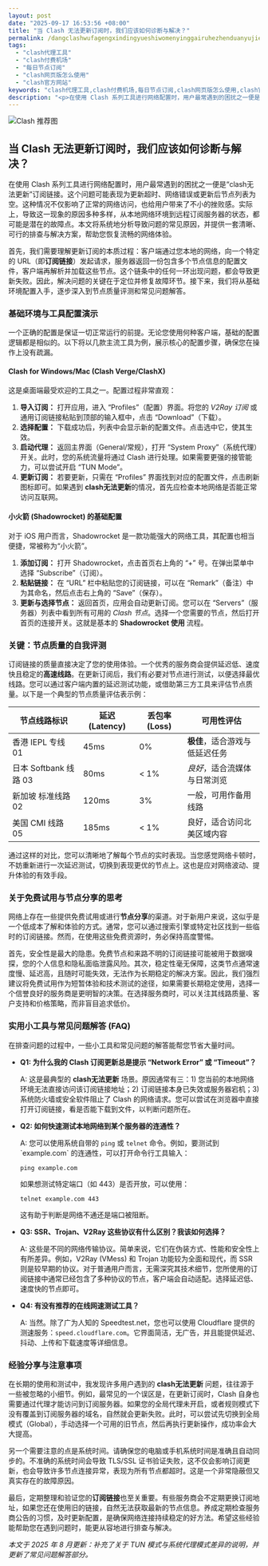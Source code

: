 ```yaml
---
layout: post
date: "2025-09-17 16:53:56 +08:00"
title: "当 Clash 无法更新订阅时，我们应该如何诊断与解决？"
permalink: /dangclashwufagengxindingyueshiwomenyinggairuhezhenduanyujiejue/
tags:
  - "clash代理工具"
  - "clash付费机场"
  - "每日节点订阅"
  - "clash网页版怎么使用"
  - "clash官方网站"
keywords: "clash代理工具,clash付费机场,每日节点订阅,clash网页版怎么使用,clash官方网站"
description: "<p>在使用 Clash 系列工具进行网络配置时，用户最常遇到的困扰之一便是“clash无法更新”订阅链接。这个问题可能表现为更新超时、网络错误或更新后节点列表为空。这种情况不仅影响了正常的网络访问，也给用户带来了不小的挫败感。实际上，导致这一现象的原因多种多样，从本地网络环境到远程订阅服务器的状态，都可能是潜在的故障点。本文将系统地分析导致问题的常见原因，并提供一套清晰、可行的排查与解决方案，帮助您恢复流畅的网络体验。</p>"
---
```


![Clash 推荐图](https://clashjd.github.io/assets/img/付费小火箭机场推荐.png)

## 当 Clash 无法更新订阅时，我们应该如何诊断与解决？

<p>在使用 Clash 系列工具进行网络配置时，用户最常遇到的困扰之一便是“clash无法更新”订阅链接。这个问题可能表现为更新超时、网络错误或更新后节点列表为空。这种情况不仅影响了正常的网络访问，也给用户带来了不小的挫败感。实际上，导致这一现象的原因多种多样，从本地网络环境到远程订阅服务器的状态，都可能是潜在的故障点。本文将系统地分析导致问题的常见原因，并提供一套清晰、可行的排查与解决方案，帮助您恢复流畅的网络体验。</p>
<p>首先，我们需要理解更新订阅的本质过程：客户端通过您本地的网络，向一个特定的 URL（即<strong>订阅链接</strong>）发起请求，服务器返回一份包含多个节点信息的配置文件，客户端再解析并加载这些节点。这个链条中的任何一环出现问题，都会导致更新失败。因此，解决问题的关键在于定位并修复故障环节。接下来，我们将从基础环境配置入手，逐步深入到节点质量评测和常见问题解答。</p>
<h3>基础环境与工具配置演示</h3>
<p>一个正确的配置是保证一切正常运行的前提。无论您使用何种客户端，基础的配置逻辑都是相似的。以下将以几款主流工具为例，展示核心的配置步骤，确保您在操作上没有疏漏。</p>
<h4>Clash for Windows/Mac (Clash Verge/ClashX)</h4>
<p>这是桌面端最受欢迎的工具之一。配置过程非常直观：</p>
<ol>
    <li><strong>导入订阅：</strong> 打开应用，进入 “Profiles”（配置）界面。将您的 <em>V2Ray 订阅</em> 或通用订阅链接粘贴到顶部的输入框中，点击 “Download”（下载）。</li>
    <li><strong>选择配置：</strong> 下载成功后，列表中会显示新的配置文件。点击选中它，使其生效。</li>
    <li><strong>启动代理：</strong> 返回主界面（General/常规），打开 “System Proxy”（系统代理）开关。此时，您的系统流量将通过 Clash 进行处理。如果需要更强的接管能力，可以尝试开启 “TUN Mode”。</li>
    <li><strong>更新订阅：</strong> 若要更新，只需在 “Profiles” 界面找到对应的配置文件，点击刷新图标即可。如果遇到 <strong>clash无法更新</strong>的情况，首先应检查本地网络是否能正常访问互联网。</li>
</ol>
<h4>小火箭 (Shadowrocket) 的基础配置</h4>
<p>对于 iOS 用户而言，Shadowrocket 是一款功能强大的网络工具，其配置也相当便捷，常被称为“小火箭”。</p>
<ol>
    <li><strong>添加订阅：</strong> 打开 Shadowrocket，点击首页右上角的 “+” 号。在弹出菜单中选择 “Subscribe”（订阅）。</li>
    <li><strong>粘贴链接：</strong> 在 “URL” 栏中粘贴您的订阅链接，可以在 “Remark”（备注）中为其命名，然后点击右上角的 “Save”（保存）。</li>
    <li><strong>更新与选择节点：</strong> 返回首页，应用会自动更新订阅。您可以在 “Servers”（服务器）列表中看到所有可用的 <em>Clash 节点</em>。选择一个您需要的节点，然后打开首页的连接开关。这就是基本的 <strong>Shadowrocket 使用</strong> 流程。</li>
</ol>
<h3>关键：节点质量的自我评测</h3>
<p>订阅链接的质量直接决定了您的使用体验。一个优秀的服务商会提供延迟低、速度快且稳定的<strong>高速线路</strong>。在更新订阅后，我们有必要对节点进行测试，以便选择最优线路。您可以通过客户端内置的延迟测试功能，或借助第三方工具来评估节点质量。以下是一个典型的节点质量评估表示例：</p>
<table>
    <thead>
        <tr>
            <th>节点线路标识</th>
            <th>延迟 (Latency)</th>
            <th>丢包率 (Loss)</th>
            <th>可用性评估</th>
        </tr>
    </thead>
    <tbody>
        <tr>
            <td>香港 IEPL 专线 01</td>
            <td>45ms</td>
            <td>0%</td>
            <td><strong>极佳</strong>，适合游戏与低延迟任务</td>
        </tr>
        <tr>
            <td>日本 Softbank 线路 03</td>
            <td>80ms</td>
            <td>&lt; 1%</td>
            <td><em>良好</em>，适合流媒体与日常浏览</td>
        </tr>
        <tr>
            <td>新加坡 标准线路 02</td>
            <td>120ms</td>
            <td>3%</td>
            <td>一般，可用作备用线路</td>
        </tr>
        <tr>
            <td>美国 CMI 线路 05</td>
            <td>185ms</td>
            <td>&lt; 1%</td>
            <td>良好，适合访问北美区域内容</td>
        </tr>
    </tbody>
</table>
<p>通过这样的对比，您可以清晰地了解每个节点的实时表现。当您感觉网络卡顿时，不妨重新进行一次延迟测试，切换到表现更优的节点上。这也是应对网络波动、提升体验的有效手段。</p>
<h3>关于免费试用与节点分享的思考</h3>
<p>网络上存在一些提供免费试用或进行<strong>节点分享</strong>的渠道。对于新用户来说，这似乎是一个低成本了解和体验的方式。通常，您可以通过搜索引擎或特定社区找到一些临时的订阅链接。然而，在使用这些免费资源时，务必保持高度警惕。</p>
<p>首先，安全性是最大的隐患。免费节点和来路不明的订阅链接可能被用于数据嗅探，您的个人信息和隐私面临泄露风险。其次，稳定性毫无保障，这类节点通常速度慢、延迟高，且随时可能失效，无法作为长期稳定的解决方案。因此，我们强烈建议将免费试用作为短暂体验和技术测试的途径，如果需要长期稳定使用，选择一个信誉良好的服务商是更明智的决策。在选择服务商时，可以关注其线路质量、客户支持和价格策略，而非盲目追求低价。</p>
<h3>实用小工具与常见问题解答 (FAQ)</h3>
<p>在排查问题的过程中，一些小工具和常见问题的解答能帮您节省大量时间。</p>
<ul>
    <li>
        <strong>Q1: 为什么我的 Clash 订阅更新总是提示 “Network Error” 或 “Timeout”？</strong>
        <p>A: 这是最典型的 <strong>clash无法更新</strong> 场景。原因通常有三：1) 您当前的本地网络环境无法直接访问该订阅链接地址；2) 订阅链接本身已失效或服务器宕机；3) 系统防火墙或安全软件阻止了 Clash 的网络请求。您可以尝试在浏览器中直接打开订阅链接，看是否能下载到文件，以判断问题所在。</p>
    </li>
    <li>
        <strong>Q2: 如何快速测试本地网络到某个服务器的连通性？</strong>
        <p>A: 您可以使用系统自带的 <code>ping</code> 或 <code>telnet</code> 命令。例如，要测试到 `example.com` 的连通性，可以打开命令行工具输入：</p>
        <code>ping example.com</code>
        <p>如果想测试特定端口（如 443）是否开放，可以使用：</p>
        <code>telnet example.com 443</code>
        <p>这有助于判断是网络不通还是端口被阻断。</p>
    </li>
    <li>
        <strong>Q3: SSR、Trojan、V2Ray 这些协议有什么区别？我该如何选择？</strong>
        <p>A: 这些是不同的网络传输协议。简单来说，它们在伪装方式、性能和安全性上有所差异。例如，V2Ray (VMess) 和 Trojan 功能较为全面和现代，而 SSR 则是较早期的协议。对于普通用户而言，无需深究其技术细节，您所使用的订阅链接中通常已经包含了多种协议的节点，客户端会自动适配。选择延迟低、速度快的节点即可。</p>
    </li>
    <li>
        <strong>Q4: 有没有推荐的在线网速测试工具？</strong>
        <p>A: 当然。除了广为人知的 Speedtest.net，您也可以使用 Cloudflare 提供的测速服务：<code>speed.cloudflare.com</code>。它界面简洁，无广告，并且能提供延迟、抖动、上传和下载速度等详细信息。</p>
    </li>
</ul>
<h3>经验分享与注意事项</h3>
<p>在长期的使用和测试中，我发现许多用户遇到的 <strong>clash无法更新</strong> 问题，往往源于一些被忽略的小细节。例如，最常见的一个误区是，在更新订阅时，Clash 自身也需要通过代理才能访问到订阅服务器。如果您的全局代理未开启，或者规则模式下没有覆盖到订阅服务器的域名，自然就会更新失败。此时，可以尝试先切换到全局模式（Global），手动选择一个可用的旧节点，然后再执行更新操作，成功率会大大提高。</p>
<p>另一个需要注意的点是系统时间。请确保您的电脑或手机系统时间是准确且自动同步的。不准确的系统时间会导致 TLS/SSL 证书验证失败，这不仅会影响订阅更新，也会导致许多节点连接异常，表现为所有节点都超时。这是一个非常隐蔽但又真实存在的故障原因。</p>
<p>最后，定期整理和验证您的<strong>订阅链接</strong>也至关重要。有些服务商会不定期更换订阅地址，如果您还在使用旧的链接，自然无法获取最新的节点信息。养成定期检查服务商公告的习惯，及时更新配置，是确保网络连接持续稳定的好方法。希望这些经验能帮助您在遇到问题时，能更从容地进行排查与解决。</p>
<p><em>本文于 2025 年 8 月更新：补充了关于 TUN 模式与系统代理模式差异的说明，并更新了常见问题解答部分。</em></p>
